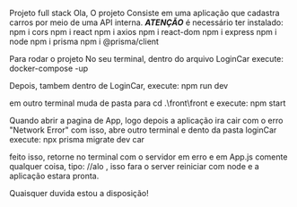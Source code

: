 Projeto full stack
Ola, O projeto Consiste em uma aplicação que cadastra carros por meio de uma API interna.
*****ATENÇÃO*****
é necessário ter instalado:
npm i cors
npm i react
npm i axios
npm i react-dom
npm i express
npm i node
npm i prisma
npm i @prisma/client



Para rodar o projeto
No seu terminal, dentro do 
arquivo LoginCar execute:
docker-compose -up

Depois, tambem dentro
de LoginCar, execute:
npm run dev

em outro terminal
muda de pasta
para cd .\front\front
e execute: npm start

Quando abrir a pagina de App,
logo depois a aplicação ira cair
com o erro "Network Error"
com isso, abre outro terminal e
dento da pasta loginCar
execute: npx prisma migrate dev car

feito isso, retorne no terminal com o servidor
em erro e em App.js comente qualquer coisa, tipo:
//alo , isso fara o server reiniciar com node
e a aplicação estara pronta.


Quaisquer duvida estou a disposição!
